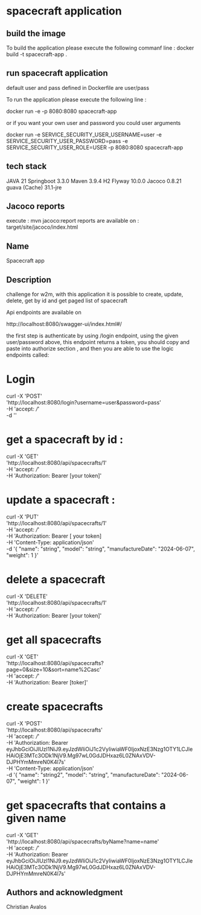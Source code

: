 # spacecraft application


## build the image

To build the application please execute the following commanf line :
docker build -t spacecraft-app .

## run spacecraft application

default user and pass defined in Dockerfile are user/pass

To run the application please execute the following line :

docker run -e -p 8080:8080 spacecraft-app

or if you want your own user and password you could user arguments

docker run -e SERVICE_SECURITY_USER_USERNAME=user -e SERVICE_SECURITY_USER_PASSWORD=pass -e SERVICE_SECURITY_USER_ROLE=USER -p 8080:8080 spacecraft-app

## tech stack

JAVA 21
Springboot 3.3.0
Maven 3.9.4
H2
Flyway 10.0.0
Jacoco 0.8.21
guava (Cache) 31.1-jre 

## Jacoco reports

execute :
mvn jacoco:report
reports are available on :
target/site/jacoco/index.html

## Name

Spacecraft app

## Description

challenge for w2m, with this application it is possible to create, update, delete, get by id and get paged list of spacecraft

Api endpoints are available on

http://localhost:8080/swagger-ui/index.html#/

the first step is authenticate by using /login endpoint, using the given user/password above, this endpoint returns a token, 
you should copy and paste into authorize section , and then you are able to use the logic endpoints called:

# Login

curl -X 'POST' \
'http://localhost:8080/login?username=user&password=pass' \
-H 'accept: */*' \
-d ''


# get a spacecraft by id :

curl -X 'GET' \
'http://localhost:8080/api/spacecrafts/1' \
-H 'accept: */*' \
-H 'Authorization: Bearer [your token]'

# update a spacecraft :

curl -X 'PUT' \
'http://localhost:8080/api/spacecrafts/1' \
-H 'accept: */*' \
-H 'Authorization: Bearer [ your token] \
-H 'Content-Type: application/json' \
-d '{
"name": "string",
"model": "string",
"manufactureDate": "2024-06-07",
"weight": 1
}'

# delete a spacecraft
curl -X 'DELETE' \
'http://localhost:8080/api/spacecrafts/1' \
-H 'accept: */*' \
-H 'Authorization: Bearer [your token]'

# get all spacecrafts

curl -X 'GET' \
'http://localhost:8080/api/spacecrafts?page=0&size=10&sort=name%2Casc' \
-H 'accept: */*' \
-H 'Authorization: Bearer [toker]'

# create spacecrafts
curl -X 'POST' \
'http://localhost:8080/api/spacecrafts' \
-H 'accept: */*' \
-H 'Authorization: Bearer eyJhbGciOiJIUzI1NiJ9.eyJzdWIiOiJ1c2VyIiwiaWF0IjoxNzE3Nzg1OTY1LCJleHAiOjE3MTc3ODk1NjV9.Mg97wL0GdJDHxaz6L0ZNAxVDV-DJPHYmMmreN0K4l7s' \
-H 'Content-Type: application/json' \
-d '{
"name": "string2",
"model": "string",
"manufactureDate": "2024-06-07",
"weight": 1
}'

# get spacecrafts that contains a given name
curl -X 'GET' \
'http://localhost:8080/api/spacecrafts/byName?name=name' \
-H 'accept: */*' \
-H 'Authorization: Bearer eyJhbGciOiJIUzI1NiJ9.eyJzdWIiOiJ1c2VyIiwiaWF0IjoxNzE3Nzg1OTY1LCJleHAiOjE3MTc3ODk1NjV9.Mg97wL0GdJDHxaz6L0ZNAxVDV-DJPHYmMmreN0K4l7s'

## Authors and acknowledgment
Christian Avalos
